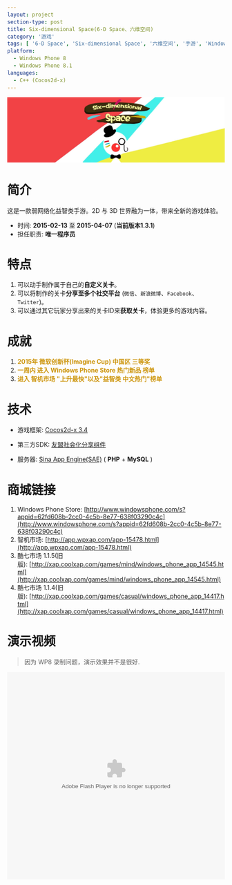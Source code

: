 ```yaml
---
layout: project
section-type: post
title: Six-dimensional Space(6-D Space、六维空间)
category: '游戏'
tags: [ '6-D Space', 'Six-dimensional Space', '六维空间', '手游', 'Windows Phone', 'Cocos2d-x', 'Imagine Cup' ]
platform:
  - Windows Phone 8
  - Windows Phone 8.1
languages:
  - C++ (Cocos2d-x)
---
```


![/img/post/WorksSample-6D-Space.jpg](/img/post/WorksSample-6D-Space.jpg)

# 简介

这是一款弱网络化益智类手游。2D 与 3D 世界融为一体，带来全新的游戏体验。

- 时间: **2015-02-13** 至 **2015-04-07** (**当前版本1.3.1**)
- 担任职责: **唯一程序员**

# 特点

1. 可以动手制作属于自己的**自定义关卡**。
2. 可以将制作的关卡**分享至多个社交平台** (`微信`、`新浪微博`、`Facebook`、`Twitter`)。
3. 可以通过其它玩家分享出来的关卡ID来**获取关卡**，体验更多的游戏内容。

# 成就

1.  **<span style="color: #CD950C">2015年 微软创新杯(Imagine Cup) 中国区 三等奖</span>**
2.  **<span style="color: #CD950C">一周内 进入 Windows Phone Store 热门新品 榜单</span>**
3.  **<span style="color: #CD950C">进入 智机市场 "上升最快"以及"益智类 中文热门"榜单</span>**

# 技术

- 游戏框架: [Cocos2d-x 3.4](http://cn.cocos2d-x.org/)

- 第三方SDK: [友盟社会化分享组件](http://www.umeng.com/social)

- 服务器: [Sina App Engine(SAE)](http://sae.sina.com.cn/) ( **PHP** + **MySQL** )

<!-- more -->

# 商城链接

1.  Windows Phone Store: [http://www.windowsphone.com/s?appid=62fd608b-2cc0-4c5b-8e77-638f03290c4c](http://www.windowsphone.com/s?appid=62fd608b-2cc0-4c5b-8e77-638f03290c4c)
2.  智机市场: [http://app.wpxap.com/app-15478.html](http://app.wpxap.com/app-15478.html)
3.  酷七市场 1.1.5(旧版): [http://xap.coolxap.com/games/mind/windows_phone_app_14545.html](http://xap.coolxap.com/games/mind/windows_phone_app_14545.html)
4.  酷七市场 1.1.4(旧版): [http://xap.coolxap.com/games/casual/windows_phone_app_14417.html](http://xap.coolxap.com/games/casual/windows_phone_app_14417.html)

# 演示视频

> 因为 WP8 录制问题，演示效果并不是很好.

<center><embed src="http://player.youku.com/player.php/sid/XMTI4MTAxMzUyOA==/v.swf" allowFullScreen="true" quality="high" width="100%" height="480" align="middle" allowScriptAccess="always" type="application/x-shockwave-flash"></embed></center>

